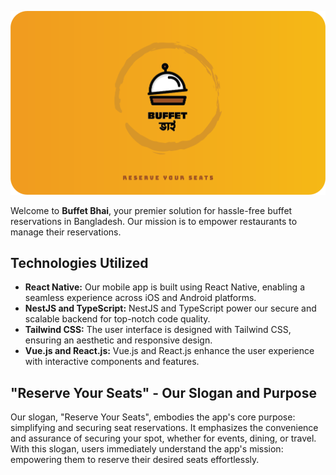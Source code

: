 ![Organization Cover Picture](https://github.com/buffet-bhai/.github/blob/main/profile/cover.png)

Welcome to **Buffet Bhai**,  your premier solution for hassle-free buffet reservations in Bangladesh. Our mission is to empower restaurants to manage their reservations.

## Technologies Utilized

- **React Native:** Our mobile app is built using React Native, enabling a seamless experience across iOS and Android platforms.
- **NestJS and TypeScript:** NestJS and TypeScript power our secure and scalable backend for top-notch code quality.
- **Tailwind CSS:** The user interface is designed with Tailwind CSS, ensuring an aesthetic and responsive design.
- **Vue.js and React.js:** Vue.js and React.js enhance the user experience with interactive components and features.

## "Reserve Your Seats" - Our Slogan and Purpose

Our slogan, "Reserve Your Seats", embodies the app's core purpose: simplifying and securing seat reservations. It emphasizes the convenience and assurance of securing your spot, whether for events, dining, or travel. With this slogan, users immediately understand the app's mission: empowering them to reserve their desired seats effortlessly.
